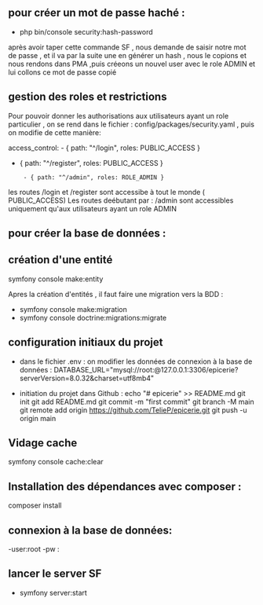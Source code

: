 ## pour créer un mot de passe haché :

-   php bin/console security:hash-password

après avoir taper cette commande SF , nous demande de saisir notre mot de passe , et il va par la suite une en générer un hash , nous le copions et nous rendons dans PMA ,puis créeons un nouvel user avec le role ADMIN et lui collons ce mot de passe copié

## gestion des roles et restrictions

Pour pouvoir donner les authorisations aux utilisateurs ayant un role particulier , on se rend dans le fichier : config/packages/security.yaml , puis on modifie de cette manière:

access_control: - { path: "^/login", roles: PUBLIC_ACCESS }

-   { path: "^/register", roles: PUBLIC_ACCESS }

         - { path: "^/admin", roles: ROLE_ADMIN }

les routes /login et /register sont accessibe à tout le monde ( PUBLIC_ACCESS)
Les routes deébutant par : /admin sont accessibles uniquement qu'aux utilisateurs ayant un role ADMIN

## pour créer la base de données :

## création d'une entité

symfony console make:entity

Apres la création d'entités , il faut faire une migration vers la BDD :

-   symfony console make:migration
-   symfony console doctrine:migrations:migrate

## configuration initiaux du projet

-   dans le fichier .env : on modifier les données de connexion à la base de données :
    DATABASE_URL="mysql://root:@127.0.0.1:3306/epicerie?serverVersion=8.0.32&charset=utf8mb4"

-   initiation du projet dans Github :
    echo "# epicerie" >> README.md
    git init
    git add README.md
    git commit -m "first commit"
    git branch -M main
    git remote add origin https://github.com/TelieP/epicerie.git
    git push -u origin main

## Vidage cache

symfony console cache:clear

## Installation des dépendances avec composer :

composer install

## connexion à la base de données:

-user:root
-pw :

## lancer le server SF

-   symfony server:start

